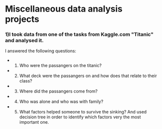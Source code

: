 # Miscellaneous data analysis projects

### 1)I took data from one of the tasks from Kaggle.com "Titanic" and analysed it.
I answered the following questions:
* 1) Who were the passangers on the titanic?
* 2) What deck were the passangers on and how does that relate to their class?
* 3) Where did the passangers come from?
* 4) Who was alone and who was with family?
* 5) What factors helped someone to survive the sinking?
And used decision tree in order to identify which factors very the most important one.
